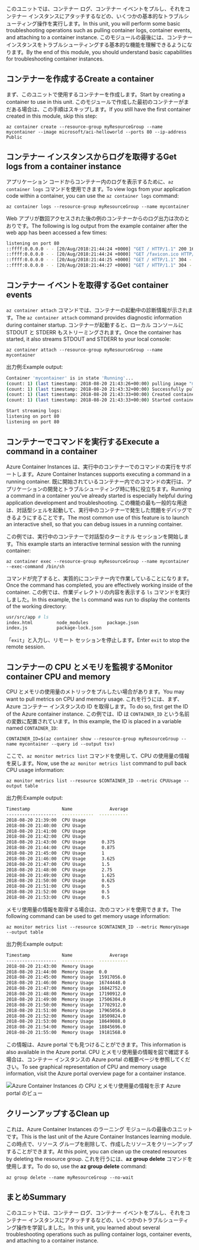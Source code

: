<span data-ttu-id="5808c-101">このユニットでは、コンテナー ログ、コンテナー イベントをプルし、それをコンテナー インスタンスにアタッチするなどの、いくつかの基本的なトラブルシューティング操作を実行します。</span><span class="sxs-lookup"><span data-stu-id="5808c-101">In this unit, you will perform some basic troubleshooting operations such as pulling container logs, container events, and attaching to a container instance.</span></span> <span data-ttu-id="5808c-102">このモジュールの最後には、コンテナー インスタンスをトラブルシューティングする基本的な機能を理解できるようになります。</span><span class="sxs-lookup"><span data-stu-id="5808c-102">By the end of this module, you should understand basic capabilities for troubleshooting container instances.</span></span>

## <a name="create-a-container"></a><span data-ttu-id="5808c-103">コンテナーを作成する</span><span class="sxs-lookup"><span data-stu-id="5808c-103">Create a container</span></span>

<span data-ttu-id="5808c-104">まず、このユニットで使用するコンテナーを作成します。</span><span class="sxs-lookup"><span data-stu-id="5808c-104">Start by creating a container to use in this unit.</span></span> <span data-ttu-id="5808c-105">このモジュールで作成した最初のコンテナーがまだある場合は、この手順はスキップします。</span><span class="sxs-lookup"><span data-stu-id="5808c-105">If you still have the first container created in this module, skip this step:</span></span>

```azurecli
az container create --resource-group myResourceGroup --name mycontainer --image microsoft/aci-helloworld --ports 80 --ip-address Public
```

## <a name="get-logs-from-a-container-instance"></a><span data-ttu-id="5808c-106">コンテナー インスタンスからログを取得する</span><span class="sxs-lookup"><span data-stu-id="5808c-106">Get logs from a container instance</span></span>

<span data-ttu-id="5808c-107">アプリケーション コードからコンテナー内のログを表示するために、`az container logs` コマンドを使用できます。</span><span class="sxs-lookup"><span data-stu-id="5808c-107">To view logs from your application code within a container, you can use the `az container logs` command:</span></span>

```azazurecli
az container logs --resource-group myResourceGroup --name mycontainer
```

<span data-ttu-id="5808c-108">Web アプリが数回アクセスされた後の例のコンテナーからのログ出力は次のとおりです。</span><span class="sxs-lookup"><span data-stu-id="5808c-108">The following is log output from the example container after the web app has been accessed a few times:</span></span>

```bash
listening on port 80
::ffff:0.0.0.0 - - [20/Aug/2018:21:44:24 +0000] "GET / HTTP/1.1" 200 1663 "-" "Mozilla/5.0 (Macintosh; Intel Mac OS X 10_13_6) AppleWebKit/537.36 (KHTML, like Gecko) Chrome/68.0.3440.106 Safari/537.36"
::ffff:0.0.0.0 - - [20/Aug/2018:21:44:24 +0000] "GET /favicon.ico HTTP/1.1" 404 150 "http://23.101.136.193/" "Mozilla/5.0 (Macintosh; Intel Mac OS X 10_13_6) AppleWebKit/537.36 (KHTML, like Gecko) Chrome/68.0.3440.106 Safari/537.36"
::ffff:0.0.0.0 - - [20/Aug/2018:21:44:25 +0000] "GET / HTTP/1.1" 304 - "-" "Mozilla/5.0 (Macintosh; Intel Mac OS X 10_13_6) AppleWebKit/537.36 (KHTML, like Gecko) Chrome/68.0.3440.106 Safari/537.36"
::ffff:0.0.0.0 - - [20/Aug/2018:21:44:27 +0000] "GET / HTTP/1.1" 304 - "-" "Mozilla/5.0 (Macintosh; Intel Mac OS X 10_13_6) AppleWebKit/537.36 (KHTML, like Gecko) Chrome/68.0.3440.106 Safari/537.36"
```

## <a name="get-container-events"></a><span data-ttu-id="5808c-109">コンテナー イベントを取得する</span><span class="sxs-lookup"><span data-stu-id="5808c-109">Get container events</span></span>

<span data-ttu-id="5808c-110">`az container attach` コマンドでは、コンテナーの起動中の診断情報が示されます。</span><span class="sxs-lookup"><span data-stu-id="5808c-110">The `az container attach` command provides diagnostic information during container startup.</span></span> <span data-ttu-id="5808c-111">コンテナーが起動すると、ローカル コンソールに STDOUT と STDERR もストリーミングされます。</span><span class="sxs-lookup"><span data-stu-id="5808c-111">Once the container has started, it also streams STDOUT and STDERR to your local console:</span></span>

```azazurecli
az container attach --resource-group myResourceGroup --name mycontainer
```

<span data-ttu-id="5808c-112">出力例:</span><span class="sxs-lookup"><span data-stu-id="5808c-112">Example output:</span></span>


```bash
Container 'mycontainer' is in state 'Running'...
(count: 1) (last timestamp: 2018-08-20 21:43:26+00:00) pulling image "microsoft/aci-helloworld"
(count: 1) (last timestamp: 2018-08-20 21:43:32+00:00) Successfully pulled image "microsoft/aci-helloworld"
(count: 1) (last timestamp: 2018-08-20 21:43:33+00:00) Created container
(count: 1) (last timestamp: 2018-08-20 21:43:33+00:00) Started container

Start streaming logs:
listening on port 80
listening on port 80
```

## <a name="execute-a-command-in-a-container"></a><span data-ttu-id="5808c-113">コンテナーでコマンドを実行する</span><span class="sxs-lookup"><span data-stu-id="5808c-113">Execute a command in a container</span></span>

<span data-ttu-id="5808c-114">Azure Container Instances は、実行中のコンテナーでのコマンドの実行をサポートします。</span><span class="sxs-lookup"><span data-stu-id="5808c-114">Azure Container Instances supports executing a command in a running container.</span></span> <span data-ttu-id="5808c-115">既に開始されているコンテナー内でのコマンドの実行は、アプリケーションの開発とトラブルシューティング時に特に役立ちます。</span><span class="sxs-lookup"><span data-stu-id="5808c-115">Running a command in a container you've already started is especially helpful during application development and troubleshooting.</span></span> <span data-ttu-id="5808c-116">この機能の最も一般的な用途は、対話型シェルを起動して、実行中のコンテナーで発生した問題をデバッグできるようにすることです。</span><span class="sxs-lookup"><span data-stu-id="5808c-116">The most common use of this feature is to launch an interactive shell, so that you can debug issues in a running container.</span></span>

<span data-ttu-id="5808c-117">この例では、実行中のコンテナーで対話型のターミナル セッションを開始します。</span><span class="sxs-lookup"><span data-stu-id="5808c-117">This example starts an interactive terminal session with the running container:</span></span>

```azurecli
az container exec --resource-group myResourceGroup --name mycontainer --exec-command /bin/sh
```

<span data-ttu-id="5808c-118">コマンドが完了すると、実質的にコンテナー内で作業していることになります。</span><span class="sxs-lookup"><span data-stu-id="5808c-118">Once the command has completed, you are effectively working inside of the container.</span></span> <span data-ttu-id="5808c-119">この例では、作業ディレクトリの内容を表示する `ls` コマンドを実行しました。</span><span class="sxs-lookup"><span data-stu-id="5808c-119">In this example, the `ls` command was run to display the contents of the working directory:</span></span>

```bash
usr/src/app # ls
index.html         node_modules       package.json
index.js           package-lock.json
```

<span data-ttu-id="5808c-120">「`exit`」と入力し、リモート セッションを停止します。</span><span class="sxs-lookup"><span data-stu-id="5808c-120">Enter `exit` to stop the remote session.</span></span>

## <a name="monitor-container-cpu-and-memory"></a><span data-ttu-id="5808c-121">コンテナーの CPU とメモリを監視する</span><span class="sxs-lookup"><span data-stu-id="5808c-121">Monitor container CPU and memory</span></span>

<span data-ttu-id="5808c-122">CPU とメモリの使用量のメトリックをプルしたい場合があります。</span><span class="sxs-lookup"><span data-stu-id="5808c-122">You may want to pull metrics on CPU and memory usage.</span></span> <span data-ttu-id="5808c-123">これを行うには、まず、Azure コンテナー インスタンスの ID を取得します。</span><span class="sxs-lookup"><span data-stu-id="5808c-123">To do so, first get the ID of the Azure container instance.</span></span> <span data-ttu-id="5808c-124">この例では、ID は `CONTAINER_ID` という名前の変数に配置されています。</span><span class="sxs-lookup"><span data-stu-id="5808c-124">In this example, the ID is placed in a variable named `CONTAINER_ID`:</span></span>

```azurecli
CONTAINER_ID=$(az container show --resource-group myResourceGroup --name mycontainer --query id --output tsv)
```

<span data-ttu-id="5808c-125">ここで、`az monitor metrics list` コマンドを使用して、CPU の使用量の情報を戻します。</span><span class="sxs-lookup"><span data-stu-id="5808c-125">Now, use the `az monitor metrics list` command to pull back CPU usage information:</span></span>

```azurecli
az monitor metrics list --resource $CONTAINER_ID --metric CPUUsage --output table
```

<span data-ttu-id="5808c-126">出力例:</span><span class="sxs-lookup"><span data-stu-id="5808c-126">Example output:</span></span>

```bash
Timestamp            Name              Average
-------------------  ------------  -----------
2018-08-20 21:39:00  CPU Usage
2018-08-20 21:40:00  CPU Usage
2018-08-20 21:41:00  CPU Usage
2018-08-20 21:42:00  CPU Usage
2018-08-20 21:43:00  CPU Usage      0.375
2018-08-20 21:44:00  CPU Usage      0.875
2018-08-20 21:45:00  CPU Usage      1
2018-08-20 21:46:00  CPU Usage      3.625
2018-08-20 21:47:00  CPU Usage      1.5
2018-08-20 21:48:00  CPU Usage      2.75
2018-08-20 21:49:00  CPU Usage      1.625
2018-08-20 21:50:00  CPU Usage      0.625
2018-08-20 21:51:00  CPU Usage      0.5
2018-08-20 21:52:00  CPU Usage      0.5
2018-08-20 21:53:00  CPU Usage      0.5
```

<span data-ttu-id="5808c-127">メモリ使用量の情報を取得する場合は、次のコマンドを使用できます。</span><span class="sxs-lookup"><span data-stu-id="5808c-127">The following command can be used to get memory usage information:</span></span>

```azurecli
az monitor metrics list --resource $CONTAINER_ID --metric MemoryUsage --output table
```

<span data-ttu-id="5808c-128">出力例:</span><span class="sxs-lookup"><span data-stu-id="5808c-128">Example output:</span></span>

```bash
Timestamp            Name              Average
-------------------  ------------  -----------
2018-08-20 21:43:00  Memory Usage
2018-08-20 21:44:00  Memory Usage  0.0
2018-08-20 21:45:00  Memory Usage  15917056.0
2018-08-20 21:46:00  Memory Usage  16744448.0
2018-08-20 21:47:00  Memory Usage  16842752.0
2018-08-20 21:48:00  Memory Usage  17190912.0
2018-08-20 21:49:00  Memory Usage  17506304.0
2018-08-20 21:50:00  Memory Usage  17702912.0
2018-08-20 21:51:00  Memory Usage  17965056.0
2018-08-20 21:52:00  Memory Usage  18509824.0
2018-08-20 21:53:00  Memory Usage  18649088.0
2018-08-20 21:54:00  Memory Usage  18845696.0
2018-08-20 21:55:00  Memory Usage  19181568.0
```

<span data-ttu-id="5808c-129">この情報は、Azure portal でも見つけることができます。</span><span class="sxs-lookup"><span data-stu-id="5808c-129">This information is also available in the Azure portal.</span></span> <span data-ttu-id="5808c-130">CPU とメモリ使用量の情報を図で確認する場合は、コンテナー インスタンスの Azure portal の概要ページを参照してください。</span><span class="sxs-lookup"><span data-stu-id="5808c-130">To see graphical representation of CPU and memory usage information, visit the Azure portal overview page for a container instance.</span></span>

![Azure Container Instances の CPU とメモリ使用量の情報を示す Azure portal のビュー](../media-draft/cpu-memory.png)

## <a name="clean-up"></a><span data-ttu-id="5808c-132">クリーンアップする</span><span class="sxs-lookup"><span data-stu-id="5808c-132">Clean up</span></span>

<span data-ttu-id="5808c-133">これは、Azure Container Instances のラーニング モジュールの最後のユニットです。</span><span class="sxs-lookup"><span data-stu-id="5808c-133">This is the last unit of the Azure Container Instances learning module.</span></span> <span data-ttu-id="5808c-134">この時点で、リソース グループを削除して、作成したリソースをクリーンアップすることができます。</span><span class="sxs-lookup"><span data-stu-id="5808c-134">At this point, you can clean up the created resources by deleting the resource group.</span></span> <span data-ttu-id="5808c-135">これを行うには、**az group delete** コマンドを使用します。</span><span class="sxs-lookup"><span data-stu-id="5808c-135">To do so, use the **az group delete** command:</span></span>

```azurecli
az group delete --name myResourceGroup --no-wait
```

## <a name="summary"></a><span data-ttu-id="5808c-136">まとめ</span><span class="sxs-lookup"><span data-stu-id="5808c-136">Summary</span></span>

<span data-ttu-id="5808c-137">このユニットでは、コンテナー ログ、コンテナー イベントをプルし、それをコンテナー インスタンスにアタッチするなどの、いくつかのトラブルシューティング操作を学習しました。</span><span class="sxs-lookup"><span data-stu-id="5808c-137">In this unit, you learned about several troubleshooting operations such as pulling container logs, container events, and attaching to a container instance.</span></span>